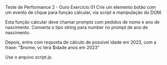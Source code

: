 Teste de Performance 2 - Ouro
Exercício 01
Crie um elemento botão com um evento de clique para função calcular, via script e manipulação do DOM.

Esta função calcular deve chamar prompts com pedidos de nome e ano de nascimento. Converta o tipo string para number no prompt de ano de nascimento.

Depois, entre com resposta de cálculo de possível idade em 2023, com a frase: "$nome, vc terá $idade anos em 2023"

Use o arquivo script.js.